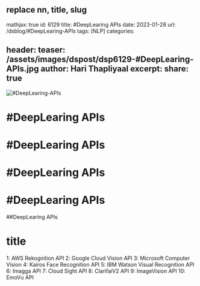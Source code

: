 replace nn, title, slug
---
mathjax: true
id: 6129
title: #DeepLearing APIs
date: 2023-01-28
url: /dsblog/#DeepLearing-APIs
tags: [NLP] 
categories: 

header:
    teaser: /assets/images/dspost/dsp6129-#DeepLearing-APIs.jpg
author: Hari Thapliyaal 
excerpt:
share: true 
---

![#DeepLearing-APIs](/assets/images/dspost/dsp6129-#DeepLearing-APIs.jpg)

# #DeepLearing APIs


# #DeepLearing APIs


# #DeepLearing APIs


# #DeepLearing APIs


##DeepLearing APIs



# title


1: AWS Rekognition API 
2: Google Cloud Vision API 
3: Microsoft Computer Vision 
4: Kairos Face Recognition API 
5: IBM Watson Visual Recognition API 
6: Imagga API 
7: Cloud Sight API 
8: ClarifaiV2 API 
9: ImageVision API 
10: EmoVu API
